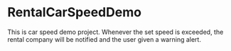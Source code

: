 # RentalCarSpeedDemo
This is car speed demo project. Whenever the set speed is exceeded, the rental company will be notified and the user given a warning alert.
